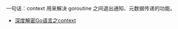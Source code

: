 一句话：context 用来解决 goroutine 之间退出通知、元数据传递的功能。

* [深度解密Go语言之context](https://zhuanlan.zhihu.com/p/68792989)